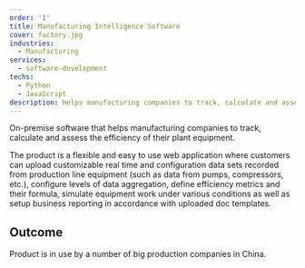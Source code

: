 ```yaml
---
order: '1'
title: Manufacturing Intelligence Software 
cover: factory.jpg
industries:
  - Manufacturing
services:
  - software-development
techs:
  - Python
  - JavaScript
description: Helps manufacturing companies to track, calculate and assess the efficiency of their equipment.
---
```

On-premise software that helps manufacturing companies to track, calculate and assess the efficiency of their plant equipment. 

The product is a flexible and easy to use web application where customers can upload customizable real time and configuration data sets recorded from production line equipment (such as data from pumps, compressors, etc.), configure levels of data aggregation, define efficiency metrics and their formula, simulate equipment work under various conditions as well as setup business reporting in accordance with uploaded doc templates.

## Outcome

Product is in use by a number of big production companies in China.